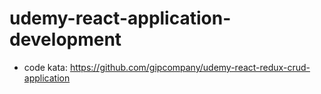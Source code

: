 # udemy-react-application-development

- code kata: https://github.com/gipcompany/udemy-react-redux-crud-application
